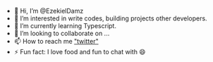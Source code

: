- 👋 Hi, I’m @EzekielDamz
- 👀 I’m interested in write codes, building projects other developers.
- 🌱 I’m currently learning Typescript.
- 💞️ I’m looking to collaborate on ...
- 📫 How to reach me ["twitter"](https://twitter.com/dammy_zek_dor)
- ⚡ Fun fact: I love food and fun to chat with 😄

<!---
EzekielDamz/EzekielDamz is a ✨ special ✨ repository because its `README.md` (this file) appears on your GitHub profile.
You can click the Preview link to take a look at your changes.
--->

